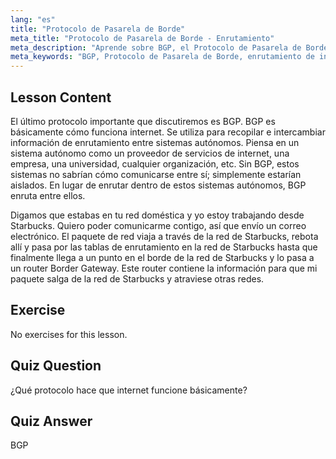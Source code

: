 ```yaml
---
lang: "es"
title: "Protocolo de Pasarela de Borde"
meta_title: "Protocolo de Pasarela de Borde - Enrutamiento"
meta_description: "Aprende sobre BGP, el Protocolo de Pasarela de Borde, y cómo permite el enrutamiento de internet entre sistemas autónomos. Comprende los conceptos básicos de BGP para principiantes."
meta_keywords: "BGP, Protocolo de Pasarela de Borde, enrutamiento de internet, sistemas autónomos, redes Linux, tutorial BGP, protocolos de red, guía para principiantes"
---
```


## Lesson Content

El último protocolo importante que discutiremos es BGP. BGP es básicamente cómo funciona internet. Se utiliza para recopilar e intercambiar información de enrutamiento entre sistemas autónomos. Piensa en un sistema autónomo como un proveedor de servicios de internet, una empresa, una universidad, cualquier organización, etc. Sin BGP, estos sistemas no sabrían cómo comunicarse entre sí; simplemente estarían aislados. En lugar de enrutar dentro de estos sistemas autónomos, BGP enruta entre ellos.

Digamos que estabas en tu red doméstica y yo estoy trabajando desde Starbucks. Quiero poder comunicarme contigo, así que envío un correo electrónico. El paquete de red viaja a través de la red de Starbucks, rebota allí y pasa por las tablas de enrutamiento en la red de Starbucks hasta que finalmente llega a un punto en el borde de la red de Starbucks y lo pasa a un router Border Gateway. Este router contiene la información para que mi paquete salga de la red de Starbucks y atraviese otras redes.

## Exercise

No exercises for this lesson.

## Quiz Question

¿Qué protocolo hace que internet funcione básicamente?

## Quiz Answer

BGP
